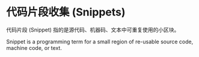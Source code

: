 代码片段收集 (Snippets)
=======================

代码片段 (Snippet) 指的是源代码、机器码、文本中可重复使用的小区块。

Snippet is a programming term for a small region of re-usable source code, machine code, or text.
